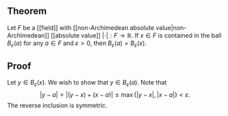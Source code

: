 ## Theorem
Let $F$ be a [[field]] with [[non-Archimedean absolute value|non-Archimedean]] [[absolute value]] $|\cdot|:F\to \mathbb R$. If $x\in F$ is contained in the ball $B_\varepsilon(a)$ for any $a\in F$ and $\varepsilon>0$, then $B_\varepsilon(a) = B_\varepsilon(x)$. 
## Proof
Let $y\in B_\varepsilon(x)$. We wish to show that $y\in B_\varepsilon(a)$. Note that $$|y-a| = |(y-x)+(x-a)| \leq \max\{|y-x|,|x-a|\}<\varepsilon.$$ The reverse inclusion is symmetric.
